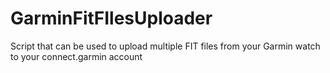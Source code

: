GarminFitFIlesUploader
======================

Script that can be used to upload multiple FIT files from your Garmin watch to your connect.garmin account